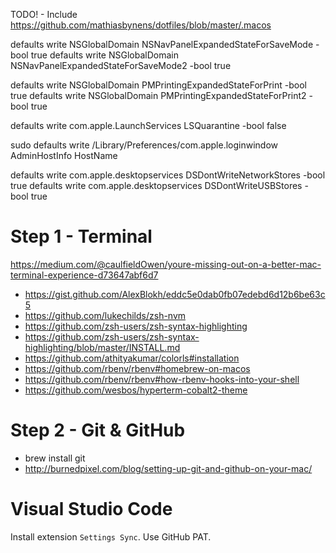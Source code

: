 TODO! - Include https://github.com/mathiasbynens/dotfiles/blob/master/.macos

defaults write NSGlobalDomain NSNavPanelExpandedStateForSaveMode -bool true
defaults write NSGlobalDomain NSNavPanelExpandedStateForSaveMode2 -bool true

defaults write NSGlobalDomain PMPrintingExpandedStateForPrint -bool true
defaults write NSGlobalDomain PMPrintingExpandedStateForPrint2 -bool true

defaults write com.apple.LaunchServices LSQuarantine -bool false

sudo defaults write /Library/Preferences/com.apple.loginwindow AdminHostInfo HostName

defaults write com.apple.desktopservices DSDontWriteNetworkStores -bool true
defaults write com.apple.desktopservices DSDontWriteUSBStores -bool true

# Step 1 - Terminal

https://medium.com/@caulfieldOwen/youre-missing-out-on-a-better-mac-terminal-experience-d73647abf6d7

- https://gist.github.com/AlexBlokh/eddc5e0dab0fb07edebd6d12b6be63c5
- https://github.com/lukechilds/zsh-nvm
- https://github.com/zsh-users/zsh-syntax-highlighting
- https://github.com/zsh-users/zsh-syntax-highlighting/blob/master/INSTALL.md
- https://github.com/athityakumar/colorls#installation
- https://github.com/rbenv/rbenv#homebrew-on-macos
- https://github.com/rbenv/rbenv#how-rbenv-hooks-into-your-shell
- https://github.com/wesbos/hyperterm-cobalt2-theme

# Step 2 - Git & GitHub

- brew install git
- http://burnedpixel.com/blog/setting-up-git-and-github-on-your-mac/

# Visual Studio Code

Install extension `Settings Sync`. Use GitHub PAT.
